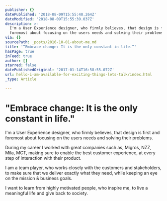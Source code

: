 ```yaml
---
publisher: {}
datePublished: '2018-08-09T15:55:40.264Z'
dateModified: '2018-08-09T15:55:39.037Z'
description: >-
  I'm a User Experience designer, who firmly believes, that design is first and
  foremost about focusing on the users needs and solving their problems.
via: {}
sourcePath: _posts/2016-10-01-about-me.md
title: '“Embrace change: It is the only constant in life.”'
hasPage: true
inFeed: true
author: []
starred: false
datePublishedOriginal: '2017-01-14T16:58:55.072Z'
url: hello-i-am-available-for-exciting-things-lets-talk/index.html
_type: Article

---
```

# "Embrace change: It is the only constant in life."

I'm a User Experience designer, who firmly believes, that design is first and foremost about focusing on the users needs and solving their problems.

During my career I worked with great companies such as, Migros, NZZ, Mila, MCT, making sure to enable the best customer experience, at every step of interaction with their product.

I am a team player, who works closely with the customers and stakeholders, to make sure that we deliver exactly what they need, while keeping an eye on the mission & business goals.

I want to learn from highly motivated people, who inspire me, to live a meaningful life and give back to society.
